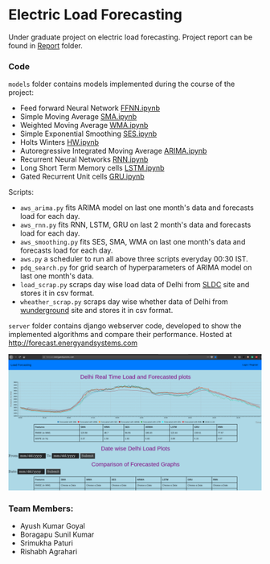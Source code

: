 # Electric Load Forecasting

Under graduate project on electric load forecasting. Project report can be found in [Report](Report) folder.

### Code

`models` folder contains models implemented during the course of the project:

* Feed forward Neural Network [FFNN.ipynb](FFNN.ipynb)
* Simple Moving Average [SMA.ipynb](SMA.ipynb)
* Weighted Moving Average [WMA.ipynb](WMA.ipynb)
* Simple Exponential Smoothing [SES.ipynb](SES.ipynb)
* Holts Winters [HW.ipynb](HW.ipynb)
* Autoregressive Integrated Moving Average [ARIMA.ipynb](ARIMA.ipynb)
* Recurrent Neural Networks [RNN.ipynb](RNN.ipynb)
* Long Short Term Memory cells [LSTM.ipynb](LSTM.ipynb)
* Gated Recurrent Unit cells [GRU.ipynb](GRU.ipynb)


Scripts:

* `aws_arima.py` fits ARIMA model on last one month's data and forecasts load for each day.
* `aws_rnn.py` fits RNN, LSTM, GRU on last 2 month's data and forecasts load for each day.
* `aws_smoothing.py` fits SES, SMA, WMA on last one month's data and forecasts load for each day.
* `aws.py` a scheduler to run all above three scripts everyday 00:30 IST.
* `pdq_search.py` for grid search of hyperparameters of ARIMA model on last one month's data.
* `load_scrap.py` scraps day wise load data of Delhi from [SLDC](https://www.delhisldc.org/Loaddata.aspx?mode=17/01/2018) site and stores it in csv format.
* `wheather_scrap.py` scraps day wise whether data of Delhi from [wunderground](https://www.wunderground.com/history/airport/VIDP/2017/8/1/DailyHistory.html) site and stores it in csv format.

`server` folder contains django webserver code, developed to show the implemented algorithms and compare their performance. Hosted at http://forecast.energyandsystems.com

![A screenshot of the website](screenshots/website.png "A screenshot of the website")


### Team Members:

* Ayush Kumar Goyal
* Boragapu Sunil Kumar
* Srimukha Paturi
* Rishabh Agrahari